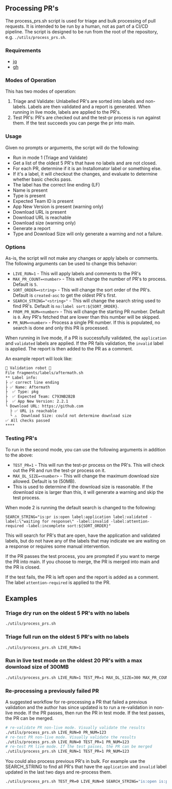 ## Processing PR's

The process_prs.sh script is used for triage and bulk processing of pull requests. It is intended to be run by a human, not as part of a CI/CD pipeline. The script is designed to be run from the root of the repository, e.g. `./utils/process_prs.sh`.

### Requirements

- [jq](https://stedolan.github.io/jq/)
- [gh](https://cli.github.com/)

### Modes of Operation

This has two modes of operation:

 1. Triage and Validate: Unlabelled PR's are sorted into labels and non-labels. Labels are then validated and a report is generated. When running in live mode, labels are applied to the PR's.
 2. Test PR's: PR's are checked out and the test-pr process is run against them. If the test succeeds you can perge the pr into main.

### Usage

Given no prompts or arguments, the script will do the following:

 - Run in mode 1 (Triage and Validate)
 - Get a list of the oldest 5 PR's that have no labels and are not closed.
 - For each PR, determine if it is an Installomator label or something else.
 - If it's a label, it will checkout the changes, and evaluate to determine whether basic checks pass.
  - The label has the correct line ending (LF)
  - Name is present
  - Type is present
  - Expected Team ID is present
  - App New Version is present (warning only)
  - Download URL is present
  - Download URL is reachable
  - Download size (warning only)
 - Generate a report
  - Type and Download Size will only generate a warning and not a failure.

### Options

As-is, the script will not make any changes or apply labels or comments. The following arguments can be used to change this behavior:

 - `LIVE_RUN=1` - This will apply labels and comments to the PR's
 - `MAX_PR_COUNT=<number>` - This will change the number of PR's to process. Default is `5`.
 - `SORT_ORDER=<string>` - This will change the sort order of the PR's. Default is `created-asc` to get the oldest PR's first.
 - `SEARCH_STRING="<string>"` - This will change the search string used to find PR's. Default is `no:label sort:${SORT_ORDER}`.
 - `FROM_PR_NUM=<number>` - This will change the starting PR number. Default is `0`. Any PR's fetched that are lower than this number will be skipped.
 - `PR_NUM=<number>` - Process a single PR number. If this is populated, no search is done and only this PR is processed.

When running in live mode, if a PR is successfully validated, the `application` and `validated` labels are applied. If the PR fails validation, the `invalid` label is applied. The report is then added to the PR as a comment.

An example report will look like:

```markdown
🤖 Validation robot 🤖
File fragments/labels/aftermath.sh
** Label info:
├ ✅ correct line ending
├ ✅ Name: Aftermath
├  ✅ Type: pkg
├  ✅ Expected Team: C793NB2B2B
├  ✅ App New Version: 2.2.1
└ Download URL: https://github.com
  ├ ✅ URL is reachable
  └ ⚠️  Download Size: could not determine download size
✅ All checks passed
****
```

 ### Testing PR's

 To run in the second mode, you can use the following arguments in addition to the above:

  - `TEST_PR=1` - This will run the test-pr process on the PR's. This will check out the PR and run the test-pr process on it.
  - `MAX_DL_SIZE=<number>` - This will change the maximum download size allowed. Default is `50` (50MB).
   - This is used to determine if the download size is reasonable. If the download size is larger than this, it will generate a warning and skip the test process.

When mode 2 is running the default search is changed to the following:

`SEARCH_STRING="is:pr is:open label:application label:validated -label:\"waiting for response\" -label:invalid -label:attention-required -label:incomplete sort:${SORT_ORDER}"`

This will search for PR's that are open, have the application and validated labels, but do not have any of the labels that may indicate we are waiting on a response or requires some manual intervention.

If the PR passes the test process, you are prompted if you want to merge the PR into main. If you choose to merge, the PR is merged into main and the PR is closed.

If the test fails, the PR is left open and the report is added as a comment. The label `attention-required` is applied to the PR.

## Examples

### Triage dry run on the oldest 5 PR's with no labels

```bash
./utils/process_prs.sh
```

### Triage full run on the oldest 5 PR's with no labels

```bash
./utils/process_prs.sh LIVE_RUN=1
```

### Run in live test mode on the oldest 20 PR's with a max download size of 300MB

```bash
./utils/process_prs.sh LIVE_RUN=1 TEST_PR=1 MAX_DL_SIZE=300 MAX_PR_COUNT=20
```

### Re-processing a previously failed PR

A suggested workflow for re-processing a PR that failed a previous validation and the author has since updated is to run a re-validation in non-live mode. If the PR passes, then run the PR in test mode. If the test passes, the PR can be merged.

```bash
# re-validate PR non-live mode. Visually validate the results
./utils/process_prs.sh LIVE_RUN=0 PR_NUM=123
# re-test PR non-live mode. Visually validate the results
./utils/process_prs.sh LIVE_RUN=0 TEST_PR=1 PR_NUM=123
# re-test PR live mode. If the test passes, the PR can be merged
./utils/process_prs.sh LIVE_RUN=1 TEST_PR=1 PR_NUM=123

```

You could also process previous PR's in bulk. For example use the SEARCH_STRING to find all PR's that have the `application` and `invalid` label updated in the last two days and re-process them.

```bash
./utils/process_prs.sh TEST_PR=0 LIVE_RUN=0 SEARCH_STRING="is:open is:pr label:application label:incomplete updated:$(date -v-2d "+%Y-%m-%d")"
```